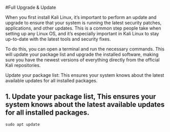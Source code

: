 #Full Upgrade & Update

When you first install Kali Linux, it’s important to perform an update and upgrade to ensure that your system is running the latest security patches, applications, and other updates. This is a common step people take when setting up any Linux OS, and it’s especially important in Kali Linux to stay up-to-date with the latest tools and security fixes.

To do this, you can open a terminal and run the necessary commands. This will update your package list and upgrade the installed software, making sure you have the newest versions of everything directly from the official Kali repositories.

Update your package list: This ensures your system knows about the latest available updates for all installed packages.

## 1. Update your package list, This ensures your system knows about the latest available updates for all installed packages.

```cmd
sudo apt update
```

